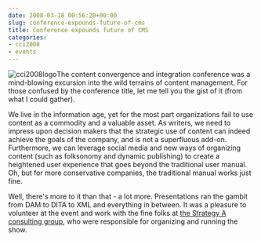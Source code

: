 ```yaml
---
date: 2008-03-18 00:56:20+00:00
slug: conference-expounds-future-of-cms
title: Conference expounds future of CMS
categories:
- cci2008
- events
---
```


![cci2008logo](http://wordbit.freehostia.com/wp-content/uploads/2008/03/cci2008logo.jpg)The content convergence and integration conference was a mind-blowing excursion into the wild terrains of content management. For those confused by the conference title, let me tell you the gist of it (from what I could gather). 

We live in the information age, yet for the most part organizations fail to use content as a commodity and a valuable asset. As writers, we need to impress upon decision makers that the strategic use of content can indeed achieve the goals of the company, and is not a superfluous add-on. Furthermore, we can leverage social media and new ways of organizing content (such as folksonomy and dynamic publishing) to create a heightened user experience that goes beyond the traditional user manual. Oh, but for more conservative companies, the traditional manual works just fine.

Well, there's more to it than that - a lot more. Presentations ran the gambit from DAM to DITA to XML and everything in between. It was a pleasure to volunteer at the event and work with the fine folks at [the Strategy A consulting group](http://www.strategya.ca/), who were responsible for organizing and running the show.

